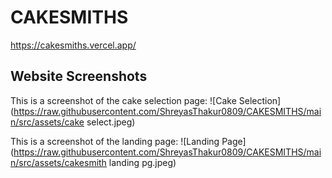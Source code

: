 # CAKESMITHS

https://cakesmiths.vercel.app/

## Website Screenshots

This is a screenshot of the cake selection page:
![Cake Selection](https://raw.githubusercontent.com/ShreyasThakur0809/CAKESMITHS/main/src/assets/cake select.jpeg)

This is a screenshot of the landing page:
![Landing Page](https://raw.githubusercontent.com/ShreyasThakur0809/CAKESMITHS/main/src/assets/cakesmith landing pg.jpeg)
